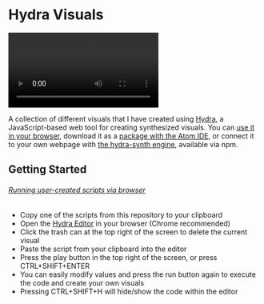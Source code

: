 # Hydra Visuals

![](/gif-examples/vhs-modulated-gradient.mp4)

A collection of different visuals that I have created using [Hydra](https://github.com/ojack/hydra), a JavaScript-based web tool for creating synthesized visuals. You can [use it in your browser](https://hydra.ojack.xyz/), download it as a [package with the Atom IDE](https://atom.io/packages/atom-hydra), or connect it to your own webpage with [the hydra-synth engine](https://www.npmjs.com/package/hydra-synth), available via npm.

## Getting Started 

###### <ins>*Running user-created scripts via browser*</ins>
- Copy one of the scripts from this repository to your clipboard
- Open the [Hydra Editor](https://hydra.ojack.xyz/) in your browser (Chrome recommended)
- Click the trash can at the top right of the screen to delete the current visual
- Paste the script from your clipboard into the editor
- Press the play button in the top right of the screen, or press CTRL+SHIFT+ENTER
- You can easily modify values and press the run button again to execute the code and create your own visuals
- Pressing CTRL+SHIFT+H will hide/show the code within the editor
